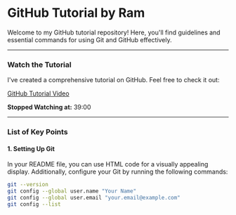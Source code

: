 # GitHub Tutorial by Ram

Welcome to my GitHub tutorial repository! Here, you'll find guidelines and essential commands for using Git and GitHub effectively.

---

### Watch the Tutorial

I've created a comprehensive tutorial on GitHub. Feel free to check it out:

[GitHub Tutorial Video](https://www.youtube.com/watch?v=Ez8F0nW6S-w)

**Stopped Watching at:** 39:00

---

### List of Key Points

#### 1. Setting Up Git

In your README file, you can use HTML code for a visually appealing display. Additionally, configure your Git by running the following commands:

```bash
git --version
git config --global user.name "Your Name"
git config --global user.email "your.email@example.com"
git config --list
